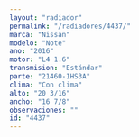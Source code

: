 ```yaml
---
layout: "radiador"
permalink: "/radiadores/4437/"
marca: "Nissan"
modelo: "Note"
ano: "2016"
motor: "L4 1.6"
transmision: "Estándar"
parte: "21460-1HS3A"
clima: "Con clima"
alto: "20 3/16"
ancho: "16 7/8"
observaciones: ""
id: "4437"
---
```


